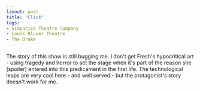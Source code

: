 ```yaml
---
layout: post
title: "Click"
tags:
- Simpatico Theatre Company
- Louis Bluver Theatre
- The Drake
---
```


The story of this show is still bugging me. I don't get Fresh's hypocritical art - using tragedy and horror to set the stage when it's part of the reason she (spoiler) entered into this predicament in the first life. The technological leaps are very cool here - and well served - but the protagonist's story doesn't work for me.
